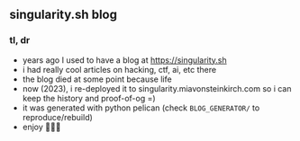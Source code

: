 ## singularity.sh blog

### tl, dr

* years ago I used to have a blog at https://singularity.sh
* i had really cool articles on hacking, ctf, ai, etc there
* the blog died at some point because life
* now (2023), i re-deployed it to singularity.miavonsteinkirch.com so i can keep the history and proof-of-og =)
* it was generated with python pelican (check `BLOG_GENERATOR/` to reproduce/rebuild)
* enjoy 🤷🏻‍♀️



